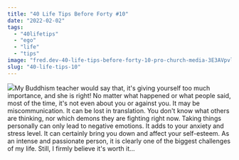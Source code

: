 ```yaml
---
title: "40 Life Tips Before Forty #10"
date: "2022-02-02"
tags: 
  - "40lifetips"
  - "ego"
  - "life"
  - "tips"
image: "fred.dev-40-life-tips-before-forty-10-pro-church-media-3E3AVpvlpao-unsplash-scaled.jpg"
slug: "40-life-tips-10"
---
```


![](images/fred.dev-40-life-tips-before-forty-10-Tips-10.png)My Buddhism teacher would say that, it's giving yourself too much importance, and she is right! No matter what happened or what people said, most of the time, it's not even about you or against you. It may be miscommunication. It can be lost in translation. You don't know what others are thinking, nor which demons they are fighting right now. Taking things personally can only lead to negative emotions. It adds to your anxiety and stress level. It can certainly bring you down and affect your self-esteem. As an intense and passionate person, it is clearly one of the biggest challenges of my life. Still, I firmly believe it's worth it...
